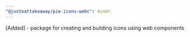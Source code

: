 ```yaml
---
"@justeattakeaway/pie-icons-webc": minor
---
```


[Added] - package for creating and building icons using web components
